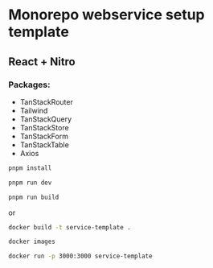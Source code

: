 # Monorepo webservice setup template

## React + Nitro

### Packages:
* TanStackRouter
* Tailwind
* TanStackQuery
* TanStackStore
* TanStackForm
* TanStackTable
* Axios

```bash
pnpm install
```
```bash
pnpm run dev
```
```bash
pnpm run build
```

or

```bash
docker build -t service-template .
```
```bash
docker images 
```
```bash
docker run -p 3000:3000 service-template
```
